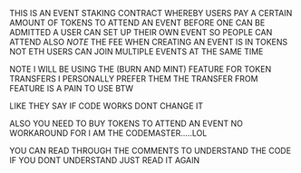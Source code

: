THIS IS AN EVENT STAKING CONTRACT WHEREBY USERS PAY A CERTAIN AMOUNT OF TOKENS
TO ATTEND AN EVENT 
BEFORE ONE CAN BE ADMITTED 
A USER CAN SET UP THEIR OWN EVENT SO PEOPLE CAN ATTEND ALSO *NOTE* THE FEE WHEN CREATING AN EVENT IS IN TOKENS NOT ETH
USERS CAN JOIN MULTIPLE EVENTS AT THE SAME TIME

NOTE I WILL BE USING THE (BURN AND MINT) FEATURE FOR TOKEN TRANSFERS I PERSONALLY PREFER THEM 
THE TRANSFER FROM FEATURE IS A PAIN TO USE BTW

LIKE THEY SAY IF CODE WORKS DONT CHANGE IT

ALSO YOU NEED TO BUY TOKENS TO ATTEND AN EVENT NO WORKAROUND 
FOR I AM THE CODEMASTER.....LOL

YOU CAN READ THROUGH THE COMMENTS TO UNDERSTAND THE CODE
IF YOU DONT UNDERSTAND 
JUST READ IT AGAIN 
